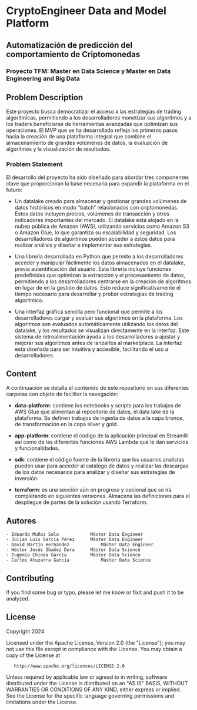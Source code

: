 # CryptoEngineer Data and Model Platform
## Automatización de predicción del comportamiento de Criptomonedas
### Proyecto TFM: Master en Data Science y Master en Data Engineering and Big Data

## Problem Description
Este proyecto busca democratizar el acceso a las estrategias de trading algorítmicas, permitiendo a los desarrolladores monetizar sus algoritmos y a los traders beneficiarse de herramientas avanzadas que optimizan sus operaciones. El MVP que se ha desarrollado refleja los primeros pasos hacia la creación de una plataforma integral que combine el almacenamiento de grandes volúmenes de datos, la evaluación de algoritmos y la visualización de resultados.

### Problem Statement

El desarrollo del proyecto ha sido diseñado para abordar tres componentes clave que proporcionan la base necesaria para expandir la plataforma en el futuro:
- Un datalake creado para almacenar y gestionar grandes volúmenes de datos históricos en modo “batch” relacionados con criptomonedas. Estos datos incluyen precios, volúmenes de transacción y otros indicadores importantes del mercado. El datalake está alojado en la nubep pública de Amazon (AWS), utilizando servicios como Amazon S3 o Amazon Glue, lo que garantiza su escalabilidad y seguridad. Los desarrolladores de algoritmos pueden acceder a estos datos para realizar análisis y diseñar e implementar sus estrategias.

- Una librería desarrollada en Python que permite a los desarrolladores acceder y manipular fácilmente los datos almacenados en el datalake, previa autentificación del usuario. Esta librería incluye funciones predefinidas que optimizan la extracción y el procesamiento de datos, permitiendo a los desarrolladores centrarse en la creación de algoritmos en lugar de en la gestión de datos. Esto reduce significativamente el tiempo necesario para desarrollar y probar estrategias de trading algorítmico.

- Una interfaz gráfica sencilla pero funcional que permite a los desarrolladores cargar y evaluar sus algoritmos en la plataforma. Los algoritmos son evaluados automáticamente utilizando los datos del datalake, y los resultados se visualizan directamente en la interfaz. Este sistema de retroalimentación ayuda a los desarrolladores a ajustar y mejorar sus algoritmos antes de lanzarlos al marketplace. La interfaz está diseñada para ser intuitiva y accesible, facilitando el uso a desarrolladores.

## Content
A continuación se detalla el contenido de este repositorio en sus diferentes carpetas con objeto de facilitar la navegación:

- **data-platform**: contiene los notebooks y scripts para los trabajos de AWS Glue que alimentan al repositorio de datos, el data lake de la plataforma. Se definen trabajos de ingesta de datos a la capa bronce, de transformación en la capa silver y gold.

- **app-platform**: contiene el codigo de la aplicación principal en Streamlit así como de las diferentes funciones AWS Lambda que le dan servicios y funcionalidades.

- **sdk**: contiene el código fuente de la libreria que los usuarios analistas pueden usar para acceder al catalogo de datos y realizar las descargas de los datos necesarios para analizar y diseñar sus estrategias de inversión.

- **terraform**: es una sección aún en progreso y opcional que se irá completando en siguientes versiones. Almacena las definiciones para el despliegue de partes de la solución usando Terraform.

## Autores
	- Eduardo Muñoz Sala		    Máster Data Engineer
	- Julian Luis García Pérez		Máster Data Engineer
	- David Martín Hernández		    Máster Data Engineer
	- Héctor Jesús Ibañez Dura		Máster Data Science
	- Eugenio Chinea García		    Máster Data Science
	- Carlos Atuzarra García		    Máster Data Science

## Contributing
If you find some bug or typo, please let me know or fixit and push it to be analyzed. 

## License

Copyright 2024 

   Licensed under the Apache License, Version 2.0 (the "License");
   you may not use this file except in compliance with the License.
   You may obtain a copy of the License at

       http://www.apache.org/licenses/LICENSE-2.0

   Unless required by applicable law or agreed to in writing, software
   distributed under the License is distributed on an "AS IS" BASIS,
   WITHOUT WARRANTIES OR CONDITIONS OF ANY KIND, either express or implied.
   See the License for the specific language governing permissions and
   limitations under the License.




